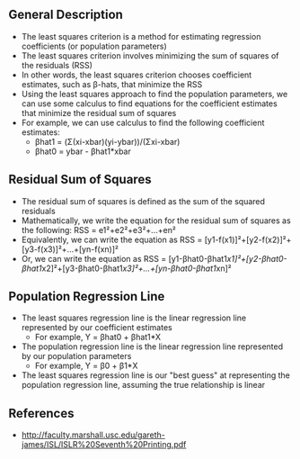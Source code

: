 ## General Description
- The least squares criterion is a method for estimating regression coefficients (or population parameters)
- The least squares criterion involves minimizing the sum of squares of the residuals (RSS)
- In other words, the least squares criterion chooses coefficient estimates, such as β-hats, that minimize the RSS
- Using the least squares approach to find the population parameters, we can use some calculus to find equations for the coefficient estimates that minimize the residual sum of squares
- For example, we can use calculus to find the following coefficient estimates:
	- βhat1 = (Σ(xi-xbar)(yi-ybar))/(Σxi-xbar)
	- βhat0 = ybar - βhat1*xbar

## Residual Sum of Squares
- The residual sum of squares is defined as the sum of the squared residuals
- Mathematically, we write the equation for the residual sum of squares as the following: RSS = e1²+e2²+e3²+...+en²
- Equivalently, we can write the equation as RSS = [y1-f(x1)]²+[y2-f(x2)]²+[y3-f(x3)]²+...+[yn-f(xn)]²
- Or, we can write the equation as RSS = [y1-βhat0-βhat1*x1]²+[y2-βhat0-βhat1*x2]²+[y3-βhat0-βhat1*x3]²+...+[yn-βhat0-βhat1*xn]²

## Population Regression Line
- The least squares regression line is the linear regression line represented by our coefficient estimates
	- For example, Y = βhat0 + βhat1*X
- The population regression line is the linear regression line represented by our population parameters
	- For example, Y = β0 + β1*X
- The least squares regression line is our "best guess" at representing the population regression line, assuming the true relationship is linear

## References
- http://faculty.marshall.usc.edu/gareth-james/ISL/ISLR%20Seventh%20Printing.pdf
